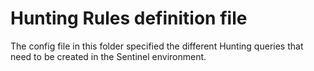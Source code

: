 <h1>Hunting Rules definition file</h1>
  
 The config file in this folder specified the different Hunting queries that need to be created in the Sentinel environment.

